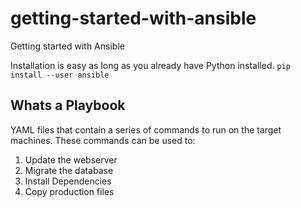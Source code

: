 # getting-started-with-ansible

Getting started with Ansible

Installation is easy as long as you already have Python installed.
`pip install --user ansible`

## Whats a Playbook

YAML files that contain a series of commands to run on the target machines. These commands can be used to:

1. Update the webserver
2. Migrate the database
3. Install Dependencies
4. Copy production files

